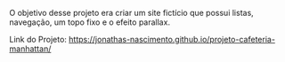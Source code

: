 O objetivo desse projeto era criar um site fictício que possui listas, navegação, um topo fixo e o efeito parallax.

Link do Projeto: https://jonathas-nascimento.github.io/projeto-cafeteria-manhattan/

